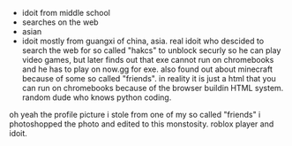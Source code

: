 - idoit from middle school
- searches on the web
- asian
- idoit
mostly from guangxi of china, asia. real idoit who descided to search the web for so called "hakcs" to unblock securly so he can play video games, but later finds out that exe cannot run on chromebooks and he has to play on now.gg for exe. also found out about minecraft because of some so called "friends". in reality it is just a html that you can run on chromebooks because of the browser buildin HTML system. random dude who knows python coding.

oh yeah the profile picture i stole from one of my so called "friends"
i photoshopped the photo and edited to this monstosity.
roblox player and idoit.
